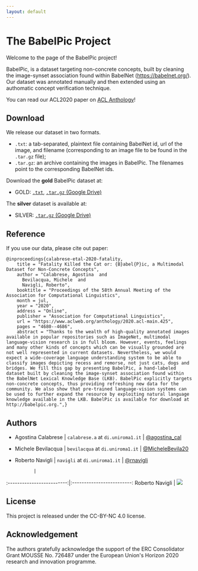 ```yaml
---
layout: default
---
```

# The BabelPic Project
Welcome to the page of the BabelPic project!

BabelPic, is a dataset targeting non-concrete concepts, built by cleaning the image-synset association found within BabelNet (https://babelnet.org/).
Our dataset was annotated manually and then extended using an authomatic concept verification technique.

You can read our ACL2020 paper on [ACL Anthology](https://www.aclweb.org/anthology/2020.acl-main.425/)!

## Download

We release our dataset in two formats. 
* `.txt`: a tab-separated, plaintext file containing BabelNet id, url of the image, and filename (corresponding to an image file to be found in the `.tar.gz` file);
* `.tar.gz`: an archive containing the images in BabelPic. The filenames point to the corresponding BabelNet ids.

Download the **gold** BabelPic dataset at:
* GOLD: [`.txt`](), [`.tar.gz` (Google Drive)]()

The **silver** dataset is available at:
* SILVER: [`.tar.gz` (Google Drive)]()


## Reference
If you use our data, please cite out paper:

```
@inproceedings{calabrese-etal-2020-fatality,
    title = "Fatality Killed the Cat or: {B}abel{P}ic, a Multimodal Dataset for Non-Concrete Concepts",
    author = "Calabrese, Agostina  and
      Bevilacqua, Michele  and
      Navigli, Roberto",
    booktitle = "Proceedings of the 58th Annual Meeting of the Association for Computational Linguistics",
    month = jul,
    year = "2020",
    address = "Online",
    publisher = "Association for Computational Linguistics",
    url = "https://www.aclweb.org/anthology/2020.acl-main.425",
    pages = "4680--4686",
    abstract = "Thanks to the wealth of high-quality annotated images available in popular repositories such as ImageNet, multimodal language-vision research is in full bloom. However, events, feelings and many other kinds of concepts which can be visually grounded are not well represented in current datasets. Nevertheless, we would expect a wide-coverage language understanding system to be able to classify images depicting recess and remorse, not just cats, dogs and bridges. We fill this gap by presenting BabelPic, a hand-labeled dataset built by cleaning the image-synset association found within the BabelNet Lexical Knowledge Base (LKB). BabelPic explicitly targets non-concrete concepts, thus providing refreshing new data for the community. We also show that pre-trained language-vision systems can be used to further expand the resource by exploiting natural language knowledge available in the LKB. BabelPic is available for download at http://babelpic.org.",}
```

## Authors

* Agostina Calabrese | `calabrese.a` at `di.uniroma1.it` | [@agostina_cal](https://twitter.com/agostina_cal)
* Michele Bevilacqua | `bevilacqua` at `di.uniroma1.it`  | [@MicheleBevila20](https://twitter.com/MicheleBevila20)
* Roberto Navigli    | `navigli` at `di.uniroma1.it`     | [@rnavigli](https://twitter.com/rnavigli)

             |
:-------------------------:|:-------------------------:
Roberto Navigli  |  ![](http://mousse-project.org/imgs/people/Navigli.png)


## License
This project is released under the CC-BY-NC 4.0 license.

## Acknowledgement
The authors gratefully acknowledge the support of the ERC Consolidator Grant MOUSSE No. 726487 under the European Union's Horizon 2020 research and innovation programme.
